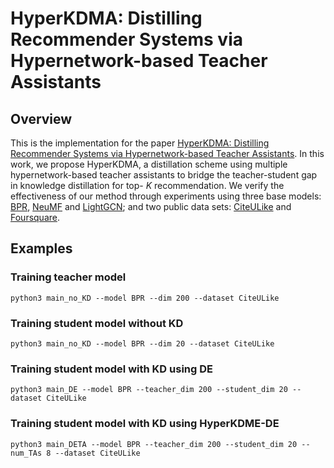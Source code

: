 # HyperKDMA: Distilling Recommender Systems via Hypernetwork-based Teacher Assistants

## Overview
This is the implementation for the paper [HyperKDMA: Distilling Recommender Systems via Hypernetwork-based Teacher Assistants](https://google.com). In this work, we propose HyperKDMA, a distillation scheme using multiple hypernetwork-based teacher assistants to bridge the teacher-student gap in knowledge distillation for top- $K$ recommendation. We verify the effectiveness of our method through experiments using three base models: [BPR](https://https://arxiv.org/abs/1205.2618), [NeuMF](https://https://arxiv.org/abs/1708.05031) and [LightGCN](https://https://arxiv.org/abs/2002.02126); and two public data sets: [CiteULike](https://https://github.com/js05212/citeulike-t) and [Foursquare](https://https://sites.google.com/site/yangdingqi/home/foursquare-dataset).

## Examples
### Training teacher model
```
python3 main_no_KD --model BPR --dim 200 --dataset CiteULike 
```

### Training student model without KD
```
python3 main_no_KD --model BPR --dim 20 --dataset CiteULike 
```

### Training student model with KD using DE
```
python3 main_DE --model BPR --teacher_dim 200 --student_dim 20 --dataset CiteULike
```

### Training student model with KD using HyperKDME-DE 
```
python3 main_DETA --model BPR --teacher_dim 200 --student_dim 20 --num_TAs 8 --dataset CiteULike
```
